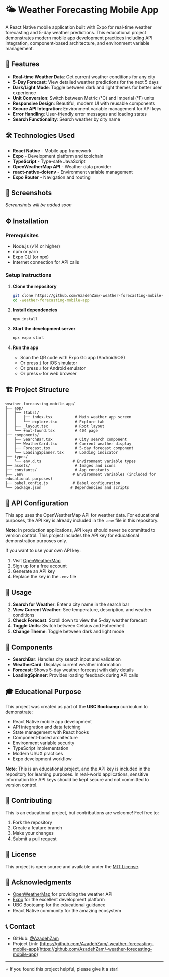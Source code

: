 # 🌤️ Weather Forecasting Mobile App

A React Native mobile application built with Expo for real-time weather forecasting and 5-day weather predictions. This educational project demonstrates modern mobile app development practices including API integration, component-based architecture, and environment variable management.

## 🚀 Features

- **Real-time Weather Data**: Get current weather conditions for any city
- **5-Day Forecast**: View detailed weather predictions for the next 5 days
- **Dark/Light Mode**: Toggle between dark and light themes for better user experience
- **Unit Conversion**: Switch between Metric (°C) and Imperial (°F) units
- **Responsive Design**: Beautiful, modern UI with reusable components
- **Secure API Integration**: Environment variable management for API keys
- **Error Handling**: User-friendly error messages and loading states
- **Search Functionality**: Search weather by city name

## 🛠️ Technologies Used

- **React Native** - Mobile app framework
- **Expo** - Development platform and toolchain
- **TypeScript** - Type-safe JavaScript
- **OpenWeatherMap API** - Weather data provider
- **react-native-dotenv** - Environment variable management
- **Expo Router** - Navigation and routing

## 📱 Screenshots

*Screenshots will be added soon*

## ⚙️ Installation

### Prerequisites

- Node.js (v14 or higher)
- npm or yarn
- Expo CLI (or npx)
- Internet connection for API calls

### Setup Instructions

1. **Clone the repository**
   ```bash
   git clone https://github.com/AzadehZam/-weather-forecasting-mobile-app.git
   cd -weather-forecasting-mobile-app
   ```

2. **Install dependencies**
   ```bash
   npm install
   ```

3. **Start the development server**
   ```bash
   npx expo start
   ```

4. **Run the app**
   - Scan the QR code with Expo Go app (Android/iOS)
   - Or press `i` for iOS simulator
   - Or press `a` for Android emulator
   - Or press `w` for web browser

## 🏗️ Project Structure

```
weather-forecasting-mobile-app/
├── app/
│   ├── (tabs)/
│   │   ├── index.tsx          # Main weather app screen
│   │   └── explore.tsx        # Explore tab
│   ├── _layout.tsx            # Root layout
│   └── +not-found.tsx         # 404 page
├── components/
│   ├── SearchBar.tsx          # City search component
│   ├── WeatherCard.tsx        # Current weather display
│   ├── Forecast.tsx           # 5-day forecast component
│   └── LoadingSpinner.tsx     # Loading indicator
├── types/
│   └── env.d.ts              # Environment variable types
├── assets/                    # Images and icons
├── constants/                 # App constants
├── .env                      # Environment variables (included for educational purposes)
├── babel.config.js           # Babel configuration
└── package.json             # Dependencies and scripts
```

## 🔑 API Configuration

This app uses the OpenWeatherMap API for weather data. For educational purposes, the API key is already included in the `.env` file in this repository. 

**Note**: In production applications, API keys should never be committed to version control. This project includes the API key for educational demonstration purposes only.

If you want to use your own API key:
1. Visit [OpenWeatherMap](https://openweathermap.org/api)
2. Sign up for a free account
3. Generate an API key
4. Replace the key in the `.env` file

## 🎯 Usage

1. **Search for Weather**: Enter a city name in the search bar
2. **View Current Weather**: See temperature, description, and weather conditions
3. **Check Forecast**: Scroll down to view the 5-day weather forecast
4. **Toggle Units**: Switch between Celsius and Fahrenheit
5. **Change Theme**: Toggle between dark and light mode

## 🧩 Components

- **SearchBar**: Handles city search input and validation
- **WeatherCard**: Displays current weather information
- **Forecast**: Shows 5-day weather forecast with daily details
- **LoadingSpinner**: Provides loading feedback during API calls

## 🎓 Educational Purpose

This project was created as part of the **UBC Bootcamp** curriculum to demonstrate:

- React Native mobile app development
- API integration and data fetching
- State management with React hooks
- Component-based architecture
- Environment variable security
- TypeScript implementation
- Modern UI/UX practices
- Expo development workflow

**Note**: This is an educational project, and the API key is included in the repository for learning purposes. In real-world applications, sensitive information like API keys should be kept secure and not committed to version control.

## 🤝 Contributing

This is an educational project, but contributions are welcome! Feel free to:

1. Fork the repository
2. Create a feature branch
3. Make your changes
4. Submit a pull request

## 📄 License

This project is open source and available under the [MIT License](LICENSE).

## 🙏 Acknowledgments

- [OpenWeatherMap](https://openweathermap.org/) for providing the weather API
- [Expo](https://expo.dev/) for the excellent development platform
- UBC Bootcamp for the educational guidance
- React Native community for the amazing ecosystem

## 📞 Contact

- GitHub: [@AzadehZam](https://github.com/AzadehZam)
- Project Link: [https://github.com/AzadehZam/-weather-forecasting-mobile-app](https://github.com/AzadehZam/-weather-forecasting-mobile-app)

---

⭐ If you found this project helpful, please give it a star!
